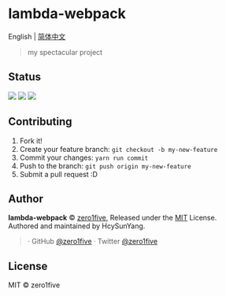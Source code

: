 # lambda-webpack

English | [简体中文](./README_zh-CN.md)

> my spectacular project

## Status

[![](https://img.shields.io/npm/v/lambda-webpack.svg)](https://www.npmjs.com/package/lambda-webpack)
[![](https://img.shields.io/npm/dm/lambda-webpack.svg)](https://www.npmjs.com/package/lambda-webpack)
[![](https://img.shields.io/npm/l/lambda-webpack.svg)](https://www.npmjs.com/package/lambda-webpack)

## Contributing

1. Fork it!
2. Create your feature branch: `git checkout -b my-new-feature`
3. Commit your changes: `yarn run commit`
4. Push to the branch: `git push origin my-new-feature`
5. Submit a pull request :D

## Author

**lambda-webpack** © [zero1five](https://github.com/zero1five), Released under the [MIT](./LICENSE) License.<br>
Authored and maintained by HcySunYang.

> [](https://) · GitHub [@zero1five](https://github.com/zero1five) · Twitter [@zero1five](https://twitter.com/zero1five)

## License

MIT &copy; zero1five
